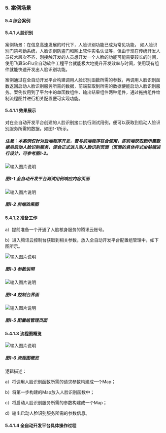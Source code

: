 ### 5. 案例场景

#### 5.4 综合案例

#### 5.4.1 人脸识别

案例场景：在信息高速发展的时代下，人脸识别功能已成为常见功能， 如人脸识别门禁考勤系统，人脸识别防盗门和网上软件实名认证等，但由于现在传统开发人员技术层次不齐，刚接触开发的人员想开发一个人脸的功能可能需要较长的时间，使用飞算SoFlu全自动软件工程平台就能极大地提升开发效率与时间，使用现有组件就能快速开发出人脸识别功能。

案例通过在全自动开发平台构建调用人脸识别函数所需的参数，再调用人脸识别函数返回启动人脸识别服务所需的数据，前端获取到所需的数据便能启动人脸识别服务。案例仅用到了平台中的单函数组件、输出结果组件两种组件，通过拖拽组件绘制流程图并进行相关配置便可实现功能。

#### 5.4.1.1 效果展示

对在全自动开发平台创建的人脸识别接口执行测试用例，便可以获取到启动人脸识别服务所需的数据，如图1-1所示。

##### 注意：本案例仅针对后端程序开发，若与前端程序联合使用，即前端获取到所需数据后启动人脸识别服务，便会正式进入到人脸识别页面（页面的具体样式由前端进行设计，可参考图1-2。

![输入图片说明](../../../../images/SoFlu%EF%BC%88%E5%90%8E%E7%AB%AF%EF%BC%89%E5%BC%80%E5%8F%91%E5%B9%B3%E5%8F%B0/1.%20%E6%9C%80%E6%96%B0%E7%89%88%E6%9C%AC%20-%20%E6%9B%B4%E6%96%B0%E6%97%A5%E6%9C%9F%20-%202022.10.08/5.%20%E6%A1%88%E4%BE%8B%E5%9C%BA%E6%99%AF/4.%20%E7%BB%BC%E5%90%88%E6%A1%88%E4%BE%8B/image.png)

##### 图1-1 全自动开发平台测试用例响应内容页面

![输入图片说明](../../../../images/SoFlu%EF%BC%88%E5%90%8E%E7%AB%AF%EF%BC%89%E5%BC%80%E5%8F%91%E5%B9%B3%E5%8F%B0/1.%20%E6%9C%80%E6%96%B0%E7%89%88%E6%9C%AC%20-%20%E6%9B%B4%E6%96%B0%E6%97%A5%E6%9C%9F%20-%202022.10.08/5.%20%E6%A1%88%E4%BE%8B%E5%9C%BA%E6%99%AF/4.%20%E7%BB%BC%E5%90%88%E6%A1%88%E4%BE%8B/1-2.png)

##### 图1-2 前端效果图

#### 5.4.1.2 准备工作

a）提前准备一个开通了人脸核身服务的腾讯云账号。

b）进入腾讯云控制台获取到相关参数，放入全自动开发平台配置组管理中，如下图所示。

![输入图片说明](../../../../images/SoFlu%EF%BC%88%E5%90%8E%E7%AB%AF%EF%BC%89%E5%BC%80%E5%8F%91%E5%B9%B3%E5%8F%B0/1.%20%E6%9C%80%E6%96%B0%E7%89%88%E6%9C%AC%20-%20%E6%9B%B4%E6%96%B0%E6%97%A5%E6%9C%9F%20-%202022.10.08/5.%20%E6%A1%88%E4%BE%8B%E5%9C%BA%E6%99%AF/4.%20%E7%BB%BC%E5%90%88%E6%A1%88%E4%BE%8B/1-3.png)

##### 图1-3 参数说明

![输入图片说明](../../../../images/SoFlu%EF%BC%88%E5%90%8E%E7%AB%AF%EF%BC%89%E5%BC%80%E5%8F%91%E5%B9%B3%E5%8F%B0/1.%20%E6%9C%80%E6%96%B0%E7%89%88%E6%9C%AC%20-%20%E6%9B%B4%E6%96%B0%E6%97%A5%E6%9C%9F%20-%202022.10.08/5.%20%E6%A1%88%E4%BE%8B%E5%9C%BA%E6%99%AF/4.%20%E7%BB%BC%E5%90%88%E6%A1%88%E4%BE%8B/1-4.png)

##### 图1-4 控制台界面

![输入图片说明](../../../../images/SoFlu%EF%BC%88%E5%90%8E%E7%AB%AF%EF%BC%89%E5%BC%80%E5%8F%91%E5%B9%B3%E5%8F%B0/1.%20%E6%9C%80%E6%96%B0%E7%89%88%E6%9C%AC%20-%20%E6%9B%B4%E6%96%B0%E6%97%A5%E6%9C%9F%20-%202022.10.08/5.%20%E6%A1%88%E4%BE%8B%E5%9C%BA%E6%99%AF/4.%20%E7%BB%BC%E5%90%88%E6%A1%88%E4%BE%8B/1-5.png)

##### 图1-5 配置组管理页面

#### 5.4.1.3 流程图概览

![输入图片说明](../../../../images/SoFlu%EF%BC%88%E5%90%8E%E7%AB%AF%EF%BC%89%E5%BC%80%E5%8F%91%E5%B9%B3%E5%8F%B0/1.%20%E6%9C%80%E6%96%B0%E7%89%88%E6%9C%AC%20-%20%E6%9B%B4%E6%96%B0%E6%97%A5%E6%9C%9F%20-%202022.10.08/5.%20%E6%A1%88%E4%BE%8B%E5%9C%BA%E6%99%AF/4.%20%E7%BB%BC%E5%90%88%E6%A1%88%E4%BE%8B/1-6.png)

##### 图1-6 流程图概览

逻辑描述：

a）将调用人脸识别函数所需的请求参数构建成一个Map；

b）将第一步构建的Map放入人脸识别函数中；

c）将启动人脸识别服务所需的参数构建成一个Map；

d）输出启动人脸识别服务所需的参数信息。

#### 5.4.1.4 全自动开发平台具体操作过程
